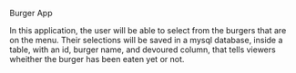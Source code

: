 Burger App

In this application, the user will be able to select from the burgers that are on the menu. Their selections will be saved in a mysql database, inside a table, with an id, burger name, and devoured column, that tells viewers wheither the burger has been eaten yet or not. 
